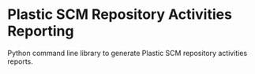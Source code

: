 # Plastic SCM Repository Activities Reporting
Python command line library to generate Plastic SCM repository activities reports.
